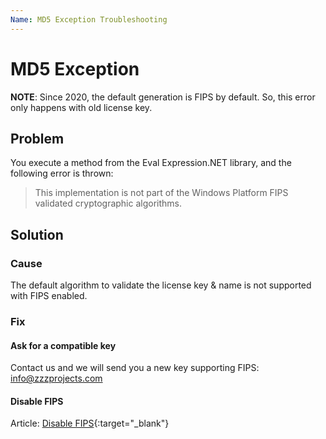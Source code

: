 ```yaml
---
Name: MD5 Exception Troubleshooting
---
```


# MD5 Exception

**NOTE**: Since 2020, the default generation is FIPS by default. So, this error only happens with old license key.

## Problem

You execute a method from the Eval Expression.NET library, and the following error is thrown:

> This implementation is not part of the Windows Platform FIPS validated cryptographic algorithms.

## Solution

### Cause

The default algorithm to validate the license key & name is not supported with FIPS enabled.

### Fix

#### Ask for a compatible key

Contact us and we will send you a new key supporting FIPS: <a href="mailto:info@zzzprojects.com">info@zzzprojects.com</a>

#### Disable FIPS

Article: [Disable FIPS](https://docs.trendmicro.com/all/ent/sc/v3.0/en-US/cmcolh/t_fips.html){:target="_blank"}
